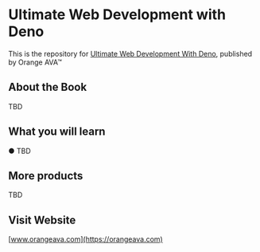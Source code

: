 # Ultimate Web Development with Deno

This is the repository for [Ultimate Web Development With Deno]('http://link-for-the-book-in-ava-store.com'), published by Orange AVA™

## About the Book
TBD

## What you will learn
● TBD

## More products
TBD

## Visit Website
[www.orangeava.com](https://orangeava.com)
